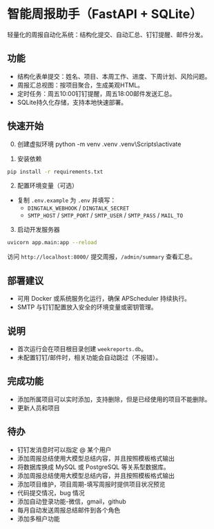 # 智能周报助手（FastAPI + SQLite）

轻量化的周报自动化系统：结构化提交、自动汇总、钉钉提醒、邮件分发。

## 功能
- 结构化表单提交：姓名、项目、本周工作、进度、下周计划、风险问题。
- 周报汇总视图：按项目聚合，生成美观HTML。
- 定时任务：周五10:00钉钉提醒，周五18:00邮件发送汇总。
- SQLite持久化存储，支持本地快速部署。

## 快速开始
0) 创建虚拟环境
python -m venv .venv 
.venv\Scripts\activate

1) 安装依赖
```bash
pip install -r requirements.txt
```

2) 配置环境变量（可选）
- 复制 `.env.example` 为 `.env` 并填写：
  - `DINGTALK_WEBHOOK` / `DINGTALK_SECRET`
  - `SMTP_HOST` / `SMTP_PORT` / `SMTP_USER` / `SMTP_PASS` / `MAIL_TO`

3) 启动开发服务器
```bash
uvicorn app.main:app --reload
```
访问 `http://localhost:8000/` 提交周报，`/admin/summary` 查看汇总。

## 部署建议
- 可用 Docker 或系统服务化运行，确保 APScheduler 持续执行。
- SMTP 与钉钉配置放入安全的环境变量或密钥管理。

## 说明
- 首次运行会在项目根目录创建 `weekreports.db`。
- 未配置钉钉/邮件时，相关功能会自动跳过（不报错）。

## 完成功能
- 添加所属项目可以实时添加，支持删除，但是已经使用的项目不能删除。
- 更新人员和项目
## 待办
- 钉钉发消息时可以指定 @ 某个用户
- 添加周报总结使用大模型总结内容，并且按照模板格式输出
- 将数据库换成 MySQL 或 PostgreSQL 等关系型数据库。
- 添加周报总结使用大模型总结内容，并且按照模板格式输出
- 添加项目维护，项目周期-填写周报时提供项目状况预览
- 代码提交情况，bug 情况
- 添加自动登录功能-微信，gmail，github
- 每月自动发送周报总结邮件到各个角色
- 添加多租户功能